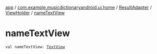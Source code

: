[app](../../../index.md) / [com.example.musicdictionaryandroid.ui.home](../../index.md) / [ResultAdapter](../index.md) / [ViewHolder](index.md) / [nameTextView](./name-text-view.md)

# nameTextView

`val nameTextView: `[`TextView`](https://developer.android.com/reference/android/widget/TextView.html)
